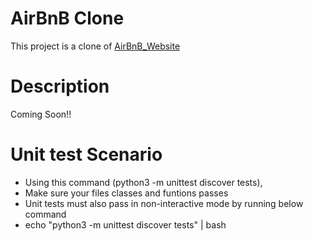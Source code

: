 # AirBnB Clone
This project is a clone of [AirBnB_Website](https://www.airbnb.com/)

# Description 
Coming Soon!!

# Unit test Scenario
- Using this command (python3 -m unittest discover tests), 
- Make sure your files classes and funtions passes
- Unit tests must also pass in non-interactive mode by running below command
- echo "python3 -m unittest discover tests" | bash
